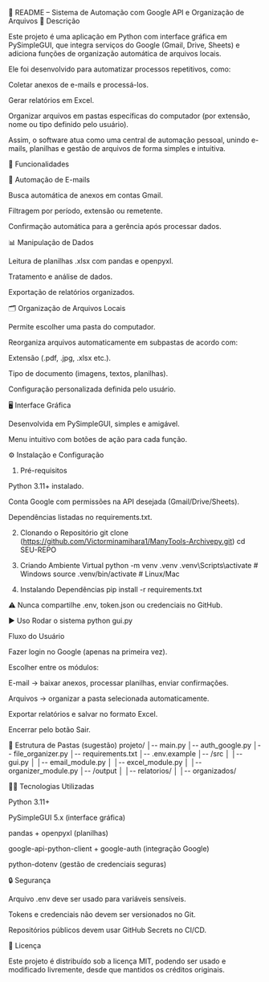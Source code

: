 📌 README – Sistema de Automação com Google API e Organização de Arquivos
📖 Descrição

Este projeto é uma aplicação em Python com interface gráfica em PySimpleGUI, que integra serviços do Google (Gmail, Drive, Sheets) e adiciona funções de organização automática de arquivos locais.

Ele foi desenvolvido para automatizar processos repetitivos, como:

Coletar anexos de e-mails e processá-los.

Gerar relatórios em Excel.

Organizar arquivos em pastas específicas do computador (por extensão, nome ou tipo definido pelo usuário).

Assim, o software atua como uma central de automação pessoal, unindo e-mails, planilhas e gestão de arquivos de forma simples e intuitiva.

🚀 Funcionalidades

📧 Automação de E-mails

Busca automática de anexos em contas Gmail.

Filtragem por período, extensão ou remetente.

Confirmação automática para a gerência após processar dados.

📊 Manipulação de Dados

Leitura de planilhas .xlsx com pandas e openpyxl.

Tratamento e análise de dados.

Exportação de relatórios organizados.

🗂️ Organização de Arquivos Locais

Permite escolher uma pasta do computador.

Reorganiza arquivos automaticamente em subpastas de acordo com:

Extensão (.pdf, .jpg, .xlsx etc.).

Tipo de documento (imagens, textos, planilhas).

Configuração personalizada definida pelo usuário.

🖥️ Interface Gráfica

Desenvolvida em PySimpleGUI, simples e amigável.

Menu intuitivo com botões de ação para cada função.

⚙️ Instalação e Configuração
1. Pré-requisitos

Python 3.11+ instalado.

Conta Google com permissões na API desejada (Gmail/Drive/Sheets).

Dependências listadas no requirements.txt.

2. Clonando o Repositório
git clone (https://github.com/Victorminamihara1/ManyTools-Archivepy.git)
cd SEU-REPO

3. Criando Ambiente Virtual
python -m venv .venv
.venv\Scripts\activate    # Windows
source .venv/bin/activate # Linux/Mac

4. Instalando Dependências
pip install -r requirements.txt

⚠️ Nunca compartilhe .env, token.json ou credenciais no GitHub.

▶️ Uso
Rodar o sistema
python gui.py

Fluxo do Usuário

Fazer login no Google (apenas na primeira vez).

Escolher entre os módulos:

E-mail → baixar anexos, processar planilhas, enviar confirmações.

Arquivos → organizar a pasta selecionada automaticamente.

Exportar relatórios e salvar no formato Excel.

Encerrar pelo botão Sair.

📂 Estrutura de Pastas (sugestão)
projeto/
│-- main.py
│-- auth_google.py
│-- file_organizer.py
│-- requirements.txt
│-- .env.example
│-- /src
│   │-- gui.py
│   │-- email_module.py
│   │-- excel_module.py
│   │-- organizer_module.py
│-- /output
│   │-- relatorios/
│   │-- organizados/

👨‍💻 Tecnologias Utilizadas

Python 3.11+

PySimpleGUI 5.x (interface gráfica)

pandas + openpyxl (planilhas)

google-api-python-client + google-auth (integração Google)

python-dotenv (gestão de credenciais seguras)

🔒 Segurança

Arquivo .env deve ser usado para variáveis sensíveis.

Tokens e credenciais não devem ser versionados no Git.

Repositórios públicos devem usar GitHub Secrets no CI/CD.

📜 Licença

Este projeto é distribuído sob a licença MIT, podendo ser usado e modificado livremente, desde que mantidos os créditos originais.
